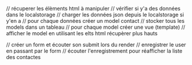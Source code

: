 // récuperer les élèments html à manipuler
// vérifier si y'a des données dans le localstorage
// charger les données json depuis le localstorage si y'en a
// pour chaque données créer un model contact
// stocker tous les models dans un tableau
// pour chaque model créer une vue (template)
// afficher le model en utilisant les elts html récupèrer plus hauts


// créer un form et écouter son submit lors du render
// enregistrer le user en passant par le form
// écouter l'enregistrement pour réafficher la liste des contactes